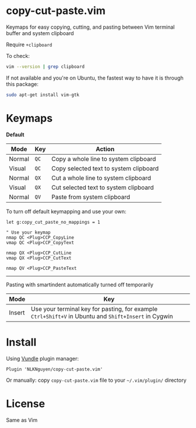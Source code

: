 # copy-cut-paste.vim
Keymaps for easy copying, cutting, and pasting between Vim terminal buffer and system clipboard

Require `+clipboard`

To check:

```BASH
vim --version | grep clipboard
```

If not available and you're on Ubuntu, the fastest way to have it is through this package:

```BASH
sudo apt-get install vim-gtk
```

# Keymaps

**Default**

| Mode   | Key  | Action                                 |
| ---    | ---  | ---                                    |
| Normal | `QC` | Copy a whole line to system clipboard  |
| Visual | `QC` | Copy selected text to system clipboard |
| Normal | `QX` | Cut a whole line to system clipboard   |
| Visual | `QX` | Cut selected text to system clipboard  |
| Normal | `QV` | Paste from system clipboard            |

To turn off default keymapping and use your own:

```VIML
let g:copy_cut_paste_no_mappings = 1

" Use your keymap
nmap QC <Plug>CCP_CopyLine
vmap QC <Plug>CCP_CopyText

nmap QX <Plug>CCP_CutLine
vmap QX <Plug>CCP_CutText

nmap QV <Plug>CCP_PasteText
```

-------
Pasting with smartindent automatically turned off temporarily

| Mode   | Key                                                                                                  |
| ---    | ---                                                                                                  |
| Insert | Use your terminal key for pasting, for example `Ctrl+Shift+V` in Ubuntu and `Shift+Insert` in Cygwin |

# Install

Using [Vundle](https://github.com/VundleVim/Vundle.vim) plugin manager:

```VIML
Plugin 'NLKNguyen/copy-cut-paste.vim'
```

Or manually: copy `copy-cut-paste.vim` file to your `~/.vim/plugin/` directory

# License
Same as Vim
